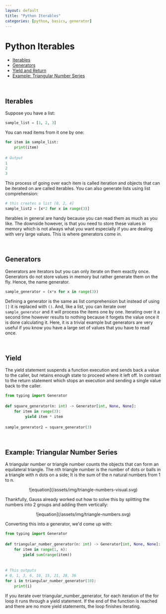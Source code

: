 ```yaml
---
layout: default
title: "Python Iterables"
categories: [python, basics, generator]
---
```


# Python Iterables

<!-- toc -->

- [Iterables](#Iterables)
- [Generators](#Generators)
- [Yield and Return](#Yield-and-Return)
- [Example: Triangular Number Series](#Example-Triangular-Number-Series)

<!-- tocstop -->

<br>

## Iterables

Suppose you have a list:

```python
sample_list = [1, 2, 3]
```

You can read items from it one by one:
```python
for item in sample_list:
    print(item)

# Output
1
2
3
```

This process of going over each item is called iteration and objects that can be iterated on are called iterables. You can also generate lists using list comprehension:

```python
# this creates a list [0, 2, 4]
sample_list2 = [x*2 for x in range(3)]
```

Iterables in general are handy because you can read them as much as you like. The downside however, is that you need to store these values in memory which is not always what you want especially if you are dealing with very large values. This is where generators come in.

<br>

## Generators

Generators are iterators but you can only iterate on them exactly once. Generators do not store values in memory but rather generate them on the fly. Hence, the name generator.

```python
sample_generator = (x*x for x in range(3))
```

Defining a generator is the same as list comprehension but instead of using `[]` it is replaced with `()`. And, like a list, you can iterate over `sample_generator` and it will process the items one by one. Iterating over it a second time however results to nothing because it forgets the value once it is done calculating it. Here, it is a trivial example but generators are very useful if you know you have a large set of values that you have to read once.

<br>

## Yield

The yield statement suspends a function execution and sends back a value to the caller, but retains enough state to proceed where it left off. In contrast to the return statement which stops an execution and sending a single value back to the caller.

```python
from typing import Generator

def square_generator(n: int) -> Generator[int, None, None]:
    for item in range(3):
         yield item * item

sample_generator2 = square_generator(3)
```

<br>

## Example: Triangular Number Series

A triangular number or triangle number counts the objects that can form an equilateral triangle. The nth triangle number is the number of dots or balls in a triangle with n dots on a side; It is the sum of the n natural numbers from 1 to n.

<p style="text-align: center;" markdown="1">
![equation](/assets/img/triangle-numbers-visual.svg)
</p>

Thankfully, Gauss already worked out how to solve this by splitting the numbers into 2 groups and adding them vertically:

<p style="text-align: center;" markdown="1">
![equation](/assets/img/triangle-numbers.svg)
</p>

Converting this into a generator, we'd come up with:

```python
from typing import Generator

def triangular_number_generator(n: int) -> Generator[int, None, None]:
    for item in range(1, n):
        yield sum(range(item))


# This outputs
# 0, 1, 3, 6, 10, 15, 21, 28, 36
for i in triangular_number_generator(10):
    print(i)
```

If you iterate over triangular_number_generator, for each iteration of the for loop it runs through a yield statement. If the end of the function is reached and there are no more yield statements, the loop finishes iterating.
